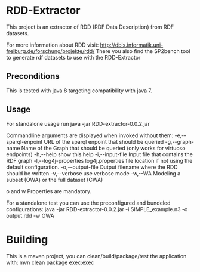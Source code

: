 # RDD-Extractor
This project is an extractor of RDD (RDF Data Description) from RDF datasets.

For more information about RDD visit: http://dbis.informatik.uni-freiburg.de/forschung/projekte/rdd/
There you also find the SP2bench tool to generate rdf datasets to use with the RDD-Extractor

## Preconditions
This is tested with java 8 targeting compatibility with java 7.

## Usage
For standalone usage run
java -jar RDD-extractor-0.0.2.jar

Commandline arguments are displayed when invoked without them:
 -e,--sparql-enpoint <arg>     URL of the sparql enpoint that should be
                               queried
 -g,--graph-name <arg>         Name of the Graph that should be queried
                               (only works for virtuoso endpoints)
 -h,--help <arg>               show this help
 -i,--input-file               Input file that contains the RDF graph
 -l,--log4j-properties <arg>   log4j.properties file location if not using
                               the default configuration.
 -o,--output-file <arg>        Output filename where the RDD should be
                               written
 -v,--verbose                  use verbose mode
 -w,--WA <arg>                 Modeling a subset (OWA) or the full dataset
                               (CWA)
                               
o and w Properties are mandatory.
          
For a standalone test you can use the preconfigured and bundeled configurations:
java -jar RDD-extractor-0.0.2.jar -i SIMPLE_example.n3 -o output.rdd -w OWA
 
# Building
This is a maven project, you can clean/build/package/test the application with:
mvn clean package exec:exec